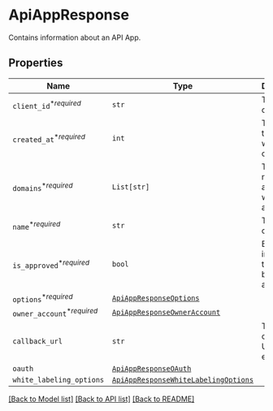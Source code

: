 # ApiAppResponse

Contains information about an API App.

## Properties
Name | Type | Description | Notes
------------ | ------------- | ------------- | -------------
| `client_id`<sup>*_required_</sup> | ```str``` |  The app&#39;s client id  |  |
| `created_at`<sup>*_required_</sup> | ```int``` |  The time that the app was created  |  |
| `domains`<sup>*_required_</sup> | ```List[str]``` |  The domain name(s) associated with the app  |  |
| `name`<sup>*_required_</sup> | ```str``` |  The name of the app  |  |
| `is_approved`<sup>*_required_</sup> | ```bool``` |  Boolean to indicate if the app has been approved  |  |
| `options`<sup>*_required_</sup> | [```ApiAppResponseOptions```](ApiAppResponseOptions.md) |    |  |
| `owner_account`<sup>*_required_</sup> | [```ApiAppResponseOwnerAccount```](ApiAppResponseOwnerAccount.md) |    |  |
| `callback_url` | ```str``` |  The app&#39;s callback URL (for events)  |  |
| `oauth` | [```ApiAppResponseOAuth```](ApiAppResponseOAuth.md) |    |  |
| `white_labeling_options` | [```ApiAppResponseWhiteLabelingOptions```](ApiAppResponseWhiteLabelingOptions.md) |    |  |

[[Back to Model list]](../README.md#documentation-for-models) [[Back to API list]](../README.md#documentation-for-api-endpoints) [[Back to README]](../README.md)

